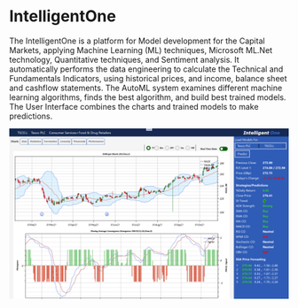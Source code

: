 # IntelligentOne
The IntelligentOne is a platform for Model development for the Capital Markets, applying Machine Learning (ML) techniques, Microsoft ML.Net technology, Quantitative techniques, and Sentiment analysis. It automatically performs the data engineering to calculate the Technical and Fundamentals Indicators, using historical prices, and income, balance sheet and cashflow statements. The AutoML system examines different machine learning algorithms, finds the best algorithm, and build best trained models. The User Interface combines the charts and trained models to make predictions.

![GitHub Logo](/images/IntelligentOneScreenshot1.png)
